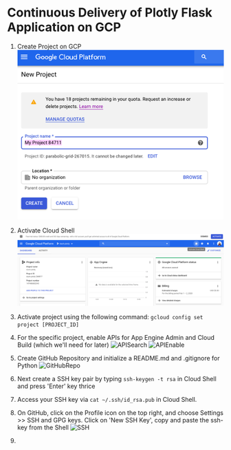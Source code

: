 # Continuous Delivery of Plotly Flask Application on GCP 

1. Create Project on GCP
![Create Project](img/create_project.png)

2. Activate Cloud Shell 
![Activate](img/CloudShell.png)

3. Activate project using the following command:
```gcloud config set project [PROJECT_ID]```

4. For the specific project, enable APIs for App Engine Admin and Cloud Build (which we'll need for later)
![APISearch](img/APISearch.png)
![APIEnable](img/APIEnable.png)

5. Create GitHub Repository and initialize a README.md and .gitignore for Python
![GitHubRepo](img/GitHubRepo.png)

6. Next create a SSH key pair by typing ```ssh-keygen -t rsa``` in Cloud Shell and press 'Enter' key thrice

7. Access your SSH key via ```cat ~/.ssh/id_rsa.pub``` in Cloud Shell. 

8. On GitHub, click on the Profile icon on the top right, and choose Settings >> SSH and GPG keys. Click on 'New SSH Key', copy and paste the ssh-key from the Shell
![SSH](img/ssh.png)

9. 




